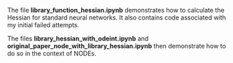 The file **library_function_hessian.ipynb** demonstrates how to calculate the Hessian for standard neural networks. It also contains code associated with my initial failed attempts.

The files **library_hessian_with_odeint.ipynb** and **original_paper_node_with_library_hessian.ipynb** then demonstrate how to do so in the context of NODEs.
